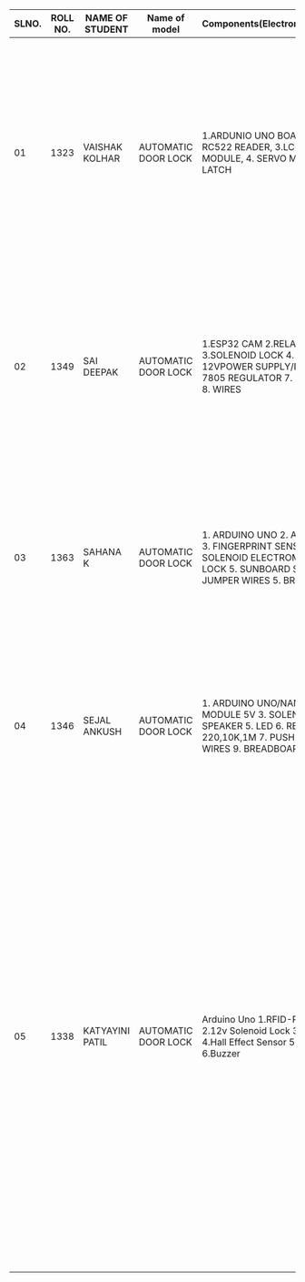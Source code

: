 
SLNO. | ROLL NO. | NAME OF STUDENT | Name of model | Components(Electronics/Mechanical) | MECHANISM/working Principle | REFERENCE LINK
-- | -- | -- | -- | -- | -- | --
01 | 1323 | VAISHAK KOLHAR| AUTOMATIC DOOR LOCK | 1.ARDUNIO UNO BOARD, 2.RFID-RC522 READER, 3.LCD AND I2C MODULE, 4. SERVO MOTOR, 5.DOOR LATCH | RFID DOOR LOCK ACCESS CONTROL SYSTEM: The RFID access system is widely used door lock system (mainly in hotels, MNC, offices) which has an RFID CARD and a receiver that sense only the particular RFID card and sends signal to the monitoring system so that that the servo motor starts working. The servo motor is connected to manual latch system which moves up/down to lock/unlock. | https://www.youtube.com/watch?v=GOO84CGBPz8 
02 | 1349 | SAI DEEPAK| AUTOMATIC DOOR LOCK | 1.ESP32 CAM 2.RELAY MODULE 3.SOLENOID LOCK  4. BREADBOARD  5. 12VPOWER SUPPLY/BATTERY  6. 7805 REGULATOR 7. 12V CAPACITOR 8. WIRES|  The Circuit Diagram for ESP32-CAM Faces Recognition Door Lock System is combined with an FTDI board, Relay Module, and Solenoid Lock. The FTDI board is employed to flash the code into ESP32-CAM because it doesn't have a USB connector while the relay module is employed to modify the Solenoid lock on or off.| https://youtu.be/_VOmfJ4x-Fg
03 | 1363 | SAHANA K| AUTOMATIC DOOR LOCK |1. ARDUINO UNO 2. ARDUINO CABLE 3. FINGERPRINT SENSOR r307 4. SOLENOID ELECTROMAGNETIC DOOR LOCK 5. SUNBOARD SHEET 4. JUMPER WIRES 5. BREADBOARD  | A fingerprint lock is a type of biometric lock that uses your fingerprint as a credential. To do this, the lock scans and saves each tenant's fingerprint. The lock will then use a person's fingerprint as the access credential whenever someone attempts to open the door, and will unlock if the fingerprint is a match. | https://youtu.be/p_5H-3qjmEM
04 | 1346 | SEJAL ANKUSH| AUTOMATIC DOOR LOCK | 1. ARDUINO UNO/NANO 2. RELAY MODULE 5V 3. SOLENOID LOCK 4. SPEAKER 5. LED 6. RESISTOR 220,10K,1M 7. PUSH BUTTON 8. WIRES 9. BREADBOARD | With the Arduino powered on you should see the text "Program start." Tap the piezo speaker and you should see the text "knock starting" and "knock" each time you tap it. Stop for a second or two and you'll probably see "Secret knock failed" or "Door unlocked!"| https://youtu.be/meKv4BFXXto
05 | 1338 | KATYAYINI PATIL| AUTOMATIC DOOR LOCK |Arduino Uno 1.RFID-RC522 Module 2.12v Solenoid Lock 3.Relay Module 4.Hall Effect Sensor 5.10kΩ Resistor 6.Buzzer  | A solenoid lock works on the electronic-mechanical locking mechanism. When the power is applied, DC creates a magnetic field that moves the slug inside and keeps the door in the unlocked position. The slug will retain its position until the power is removed. When the power is disconnected the slug moves outside and locks the door. It doesn’t use any power in a locked state. We will use this Hall Effect mechanism to lock and unlock the door automatically. Now scan your authorized RFID card to open the door lock. The solenoid door lock will remain open until the Hall Effect sensor output is high. Now when the door again reaches near to the Hall sensor while closing, Hall Effect sensor status will change to Low due to the magnetic field (generated by the magnet attached at the door), and the lock will be closed again. |https://youtu.be/Gd5jDYrctKA|https://circuitdigest.com/microcontroller-projects/arduino-solenoid-door-lock-using-rfid

